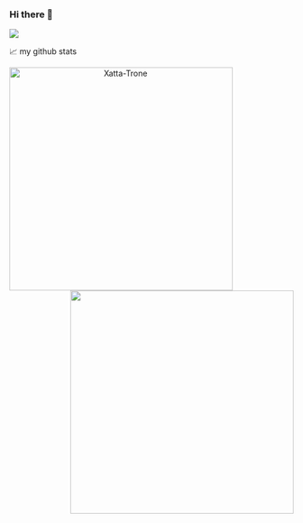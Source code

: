 
### Hi there 👋

<img src ="https://gpvc.arturio.dev/xatta-trone">

<!--
**Xatta-Trone/Xatta-Trone** is a ✨ _special_ ✨ repository because its `README.md` (this file) appears on your GitHub profile.

Here are some ideas to get you started:

- 🔭 I’m currently working on ...
- 🌱 I’m currently learning ...
- 👯 I’m looking to collaborate on ...
- 🤔 I’m looking for help with ...
- 💬 Ask me about ...
- 📫 How to reach me: ...
- 😄 Pronouns: ...
- ⚡ Fun fact: ...
-->


📈 my github stats

<p align=center>
  <div align=center>
    <a href="https://github.com/Xatta-Trone/github-readme-streak-stats" title="Go to Source">
      <img align="left" width=396 src="https://github-readme-streak-stats.herokuapp.com/?user=Xatta-Trone&theme=react&border=61dafb&hide_border=true" alt="Xatta-Trone" />
    </a>
    <a href="https://github.com/Xatta-Trone/github-readme-stats" title="Go to Source">
      <img align="right" width=396 src="https://github-readme-stats.vercel.app/api?username=Xatta-Trone&show_icons=true&theme=react&border_color=61dafb&hide_border=true" />
    </a>
  </div>
  <br><br><br><br><br><br><br><br><br>
<!--   <div align=center>
    <a href="https://github.com/Xatta-Trone/github-readme-stats">
      <img width=325 align="center" src="https://github-readme-stats.vercel.app/api/top-langs/?username=Xatta-Trone&hide=c%23,powershell,Mathematica,Ruby,Objective-C,Objective-C%2b%2b,Cuda&title_color=61dafb&text_color=ffffff&icon_color=61dafb&bg_color=20232a&langs_count=8&layout=compact&border_color=61dafb&hide_border=true" />
    </a>
  </div> -->
  <br>
<!--   <img src="https://activity-graph.herokuapp.com/graph?username=Xatta-Trone&theme=react-dark&bg_color=20232a&hide_border=true" width="100%"/> -->
</p>

